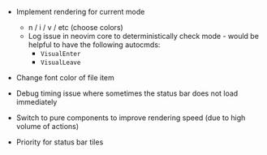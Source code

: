 - Implement rendering for current mode
    - n / i / v / etc (choose colors)
    - Log issue in neovim core to deterministically check mode - would be helpful to have the following autocmds:
        - `VisualEnter`
        - `VisualLeave`

- Change font color of file item

- Debug timing issue where sometimes the status bar does not load immediately

- Switch to pure components to improve rendering speed (due to high volume of actions)

- Priority for status bar tiles
